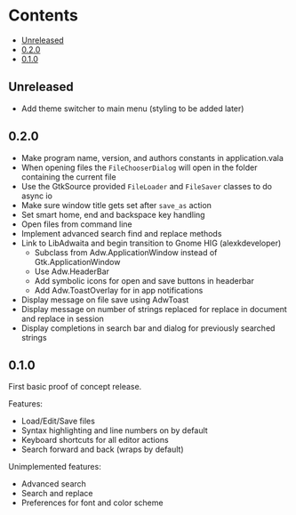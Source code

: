 Contents
========
- [Unreleased](#unreleased)
- [0.2.0](#0.2.0)
- [0.1.0](#0.1.0)

## Unreleased
- Add theme switcher to main menu (styling to be added later)

## 0.2.0
* Make program name, version, and authors constants in application.vala
* When opening files the `FileChooserDialog` will open in the folder containing
  the current file
* Use the GtkSource provided `FileLoader` and `FileSaver` classes to do async io
* Make sure window title gets set after `save_as` action
* Set smart home, end and backspace key handling
* Open files from command line
* Implement advanced search find and replace methods
* Link to LibAdwaita and begin transition to Gnome HIG (alexkdeveloper)
  * Subclass from Adw.ApplicationWindow instead of Gtk.ApplicationWindow
  * Use Adw.HeaderBar
  * Add symbolic icons for open and save buttons in headerbar
  * Add Adw.ToastOverlay for in app notifications
* Display message on file save using AdwToast
* Display message on number of strings replaced for replace in document and
  replace in session
* Display completions in search bar and dialog for previously searched strings

## 0.1.0
First basic proof of concept release.

Features:
* Load/Edit/Save files
* Syntax highlighting and line numbers on by default
* Keyboard shortcuts for all editor actions
* Search forward and back (wraps by default)

Unimplemented features:
* Advanced search
* Search and replace
* Preferences for font and color scheme

